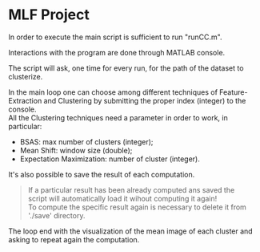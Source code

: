 


# MLF Project

In order to execute the main script is sufficient to run "runCC.m".  
  
Interactions with the program are done through MATLAB console.  
  
The script will ask, one time for every run, for the path of the dataset 
to clusterize.  
  
In the main loop one can choose among different techniques of 
Feature-Extraction and Clustering by submitting the proper index (integer) 
to the console.  
All the Clustering techniques need a parameter in order to work, in particular:  
 - BSAS: max number of clusters (integer);  
 - Mean Shift: window size (double);  
 - Expectation Maximization: number of cluster (integer).  
  
It's also possible to save the result of each computation.

> If a particular result has been already computed ans saved the  
> script will automatically load it wihout computing it again!   
> To compute the specific result again is necessary to delete it 
> from './save' directory.                                       

The loop end with the visualization of the mean image of each cluster and 
asking to repeat again the computation. 




